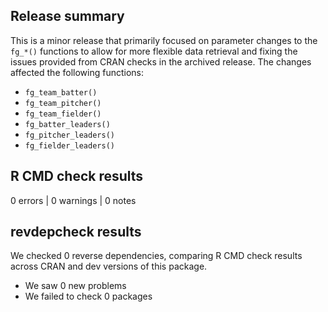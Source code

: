 ## Release summary

This is a minor release that primarily focused on parameter changes to the `fg_*()` functions to allow for more flexible data retrieval and fixing the issues provided from CRAN checks in the archived release. The changes affected the following functions:
- `fg_team_batter()`
- `fg_team_pitcher()`
- `fg_team_fielder()`
- `fg_batter_leaders()`
- `fg_pitcher_leaders()`
- `fg_fielder_leaders()`
 
 

## R CMD check results

0 errors | 0 warnings | 0 notes

## revdepcheck results

We checked 0 reverse dependencies, comparing R CMD check results across CRAN and dev versions of this package.

 * We saw 0 new problems
 * We failed to check 0 packages
